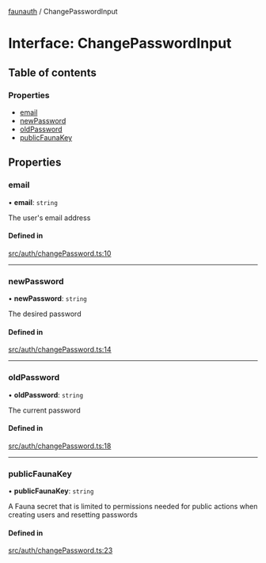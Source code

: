 [faunauth](../index.md) / ChangePasswordInput

# Interface: ChangePasswordInput

## Table of contents

### Properties

- [email](ChangePasswordInput.md#email)
- [newPassword](ChangePasswordInput.md#newpassword)
- [oldPassword](ChangePasswordInput.md#oldpassword)
- [publicFaunaKey](ChangePasswordInput.md#publicfaunakey)

## Properties

### email

• **email**: `string`

The user's email address

#### Defined in

[src/auth/changePassword.ts:10](https://github.com/alexnitta/faunauth/blob/6a0971c/src/auth/changePassword.ts#L10)

___

### newPassword

• **newPassword**: `string`

The desired password

#### Defined in

[src/auth/changePassword.ts:14](https://github.com/alexnitta/faunauth/blob/6a0971c/src/auth/changePassword.ts#L14)

___

### oldPassword

• **oldPassword**: `string`

The current password

#### Defined in

[src/auth/changePassword.ts:18](https://github.com/alexnitta/faunauth/blob/6a0971c/src/auth/changePassword.ts#L18)

___

### publicFaunaKey

• **publicFaunaKey**: `string`

A Fauna secret that is limited to permissions needed for public actions when creating users
and resetting passwords

#### Defined in

[src/auth/changePassword.ts:23](https://github.com/alexnitta/faunauth/blob/6a0971c/src/auth/changePassword.ts#L23)
